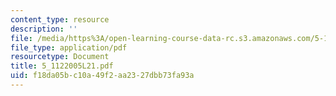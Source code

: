 ```yaml
---
content_type: resource
description: ''
file: /media/https%3A/open-learning-course-data-rc.s3.amazonaws.com/5-112-principles-of-chemical-science-fall-2005/f18da05bc10a49f2aa2327dbb73fa93a_5_1122005L21.pdf
file_type: application/pdf
resourcetype: Document
title: 5_1122005L21.pdf
uid: f18da05b-c10a-49f2-aa23-27dbb73fa93a
---
```

